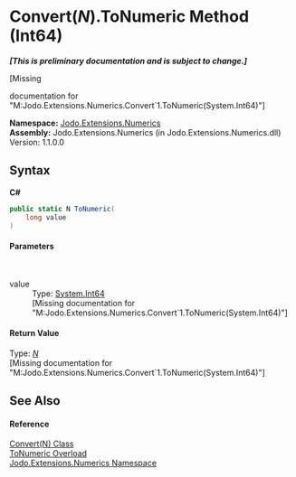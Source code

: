# Convert(*N*).ToNumeric Method (Int64)
 _**\[This is preliminary documentation and is subject to change.\]**_

\[Missing <summary> documentation for "M:Jodo.Extensions.Numerics.Convert`1.ToNumeric(System.Int64)"\]

**Namespace:**&nbsp;<a href="N_Jodo_Extensions_Numerics">Jodo.Extensions.Numerics</a><br />**Assembly:**&nbsp;Jodo.Extensions.Numerics (in Jodo.Extensions.Numerics.dll) Version: 1.1.0.0

## Syntax

**C#**<br />
``` C#
public static N ToNumeric(
	long value
)
```


#### Parameters
&nbsp;<dl><dt>value</dt><dd>Type: <a href="https://docs.microsoft.com/dotnet/api/system.int64" target="_blank" rel="noopener noreferrer">System.Int64</a><br />\[Missing <param name="value"/> documentation for "M:Jodo.Extensions.Numerics.Convert`1.ToNumeric(System.Int64)"\]</dd></dl>

#### Return Value
Type: <a href="T_Jodo_Extensions_Numerics_Convert_1">*N*</a><br />\[Missing <returns> documentation for "M:Jodo.Extensions.Numerics.Convert`1.ToNumeric(System.Int64)"\]

## See Also


#### Reference
<a href="T_Jodo_Extensions_Numerics_Convert_1">Convert(N) Class</a><br /><a href="Overload_Jodo_Extensions_Numerics_Convert_1_ToNumeric">ToNumeric Overload</a><br /><a href="N_Jodo_Extensions_Numerics">Jodo.Extensions.Numerics Namespace</a><br />